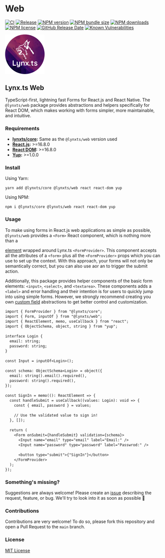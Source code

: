 # Web

[![CI](https://github.com/JoseLion/lynxts/actions/workflows/ci.yml/badge.svg)](https://github.com/JoseLion/lynxts/actions/workflows/ci.yml) [![Release](https://github.com/JoseLion/lynxts/actions/workflows/release.yml/badge.svg)](https://github.com/JoseLion/lynxts/actions/workflows/release.yml) [![NPM version](https://img.shields.io/npm/v/@lynxts/web?logo=npm)](https://www.npmjs.com/package/@lynxts/web) [![NPM bundle size](https://img.shields.io/bundlephobia/min/@lynxts/web)](https://www.npmjs.com/package/@lynxts/web) [![NPM downloads](https://img.shields.io/npm/dm/@lynxts/web)](https://www.npmjs.com/package/@lynxts/web) [![NPM license](https://img.shields.io/npm/l/@lynxts/web)](LICENSE/) [![GitHub Release Date](https://img.shields.io/github/release-date/JoseLion/lynxts)](https://github.com/JoseLion/lynxts/releases) [![Known Vulnerabilities](https://snyk.io/test/github/JoseLion/lynxts/badge.svg)](https://snyk.io/test/github/JoseLion/lynxts)

<img alt="Lynx.ts Logo" src="https://github.com/JoseLion/lynxts/blob/main/docs/assets/lynxts-logo%40512x512.png?raw=true" width="128">

## Lynx.ts Web

TypeScript-first, lightning fast Forms for React.js and React Native. The `@lynxts/web` package provides abstractions and helpers specifically for React DOM, which makes working with forms simpler, more maintainable, and intuitive.

### Requirements

* [**lynxts/core**](../core/)**:** Same as the `@lynxts/web` version used
* [**React.js**](https://react.dev/)**:** >=16.8.0
* [**React DOM**](https://www.npmjs.com/package/react-dom)**:** >=16.8.0
* [**Yup**](https://github.com/jquense/yup)**:** >=1.0.0

### Install

Using Yarn:

```
yarn add @lynxts/core @lynxts/web react react-dom yup
```

Using NPM:

```
npm i @lynxts/core @lynxts/web react react-dom yup
```

### Usage

To make using forms in React.js web applications as simple as possible, `@lynxts/web` provides a `<Form>` React component, which is nothing more than a

[element](https://developer.mozilla.org/en-US/docs/Web/HTML/Element/form) wrapped around Lynx.ts `<FormProvider>`. This component accepts all the attributes of a `<form>` plus all the `<FormProvider>` props which you can use to set up the context. With this approach, your forms will not only be semantically correct, but you can also use aor an  to trigger the submit action.

Additionally, this package provides helper components of the basic form elements: `<input>`, `<select>`, and `<textarea>`. These components adds a `<label>` and error handling and their intention is for users to quickly jump into using simple forms. However, we strongly recommend creating you own [custom field](../core/#custom-fields) abstractions to get better control and customization.

```tsx
import { FormProvider } from "@lynxts/core";
import { Form, inputOf } from "@lynxts/web";
import { ReactElement, memo, useCallback } from "react";
import { ObjectSchema, object, string } from "yup";

interface Login {
  email: string;
  password: string;
}

const Input = inputOf<Login>();

const schema: ObjectSchema<Login> = object({
  email: string().email().required(),
  password: string().required(),
});

const SignIn = memo((): ReactElement => {
  const handleSubmit = useCallback((values: Login): void => {
    const { email, password } = values;

    // Use the validated value to sign in!
  }, []);

  return (
    <Form onSubmit={handleSubmit} validation={schema}>
      <Input name="email" type="email" label="Email:" />
      <Input name="password" type="password" label="Passwrod:" />
      
      <button type="submit">{"SignIn"}</button>
    </FormProvider>
  );
});
```

### Something's missing?

Suggestions are always welcome! Please create an [issue](https://github.com/JoseLion/lynxts/issues/new) describing the request, feature, or bug. We'll try to look into it as soon as possible 🙂

### Contributions

Contributions are very welcome! To do so, please fork this repository and open a Pull Request to the `main` branch.

### License

[MIT License](LICENSE/)
